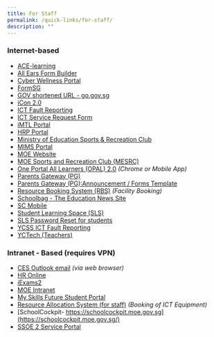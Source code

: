 ```yaml
---
title: For Staff
permalink: /quick-links/for-staff/
description: ""
---
```

### Internet-based

* [ACE-learning](https://www.ace-learning.com/)
*   [All Ears Form Builder](https://forms.moe.edu.sg/)
*   [Cyber Wellness Portal](https://ictconnection.moe.edu.sg/cyber-wellness)
*   [FormSG](https://form.gov.sg/#!/)
*   [GOV shortened URL - go.gov.sg](http://go.gov.sg/)
*   [iCon 2.0](https://workspace.google.com/dashboard)
*   [ICT Fault Reporting](https://go.gov.sg/ictfaultreporting)
*   [ICT Service Request Form](https://go.gov.sg/ycss-ictrequest)
*   [iMTL Portal](https://imtl.moe.edu.sg/)
*   [HRP Portal](https://www.hrp.gov.sg/hrp/#/)
*   [Ministry of Education Sports & Recreation Club](https://www.mesrc.net/)
*   [MIMS Portal](https://portal.mims.moe.gov.sg/)
*   [MOE Website](https://www.moe.gov.sg/)
*   [MOE Sports and Recreation Club (MESRC)](https://www.mesrc.net/)
*   [One Portal All Learners (OPAL) 2.0](https://www.opal2.moe.edu.sg/app/learner)
_(Chrome or Mobile App)_
*   [Parents Gateway (PG)](https://pg.moe.edu.sg/)
*   [Parents Gateway (PG)](https://go.gov.sg/pg-announcements-forms)[:Announcement / Forms Template](https://go.gov.sg/pg-announcements-forms)
*   [Resource Booking System (RBS)](https://rbs.avero-tech.com/login.html) _(Facility Booking)_
*   [Schoolbag - The Education News Site](https://www.schoolbag.edu.sg/)
*   [SC Mobile](https://scmobile.moe.edu.sg/login)
*   [Student Learning Space (SLS)](https://vle.learning.moe.edu.sg/admin_login)
*   [SLS Password Reset for students](https://go.gov.sg/sls-pw-reset)
*   [YCSS ICT Fault Reporting](https://docs.google.com/forms/d/e/1FAIpQLSfUeklibLOTx_u2Zhsu5_wW3m73T8tmAQgKtX3QNSKxuPKWLg/viewform?usp=sf_link)
*   [YCTech (Teachers)](https://sites.google.com/moe.edu.sg/yctech/)

### Intranet - Based (requires VPN)

*   [CES Outlook email](https://schools.gov.sg/owa) _(via web browser)_
*   [HR Online](https://intranet.moe.gov.sg/hronline/Pages/Home.aspx)
*   [iExams2](https://iexams.seab.gov.sg/)
*   [MOE Intranet](https://intranet.moe.gov.sg/)
*   [My Skills Future Student Portal](https://www.myskillsfuture.sg/content/student/en/secondary.html)
*   [Resource Allocation System (for staff)](http://w3223sadmw01554.schools.moe.edu.sg/ras) _(Booking of ICT Equipment)_
*   [SchoolCockpit- https://schoolcockpit.moe.gov.sg](https://schoolcockpit.moe.gov.sg/)
*   [SSOE 2 Service Portal](https://ssoe2.moe.edu.sg/sp)
